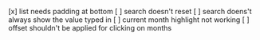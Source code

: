 [x] list needs padding at bottom 
[ ] search doesn't reset 
[ ] search doens't always show the value typed in 
[ ] current month highlight not working 
[ ] offset shouldn't be applied for clicking on months 